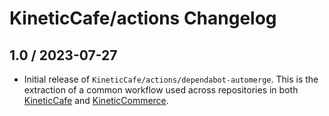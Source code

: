 # KineticCafe/actions Changelog

## 1.0 / 2023-07-27

- Initial release of `KineticCafe/actions/dependabot-automerge`. This is the
  extraction of a common workflow used across repositories in both
  [KineticCafe][] and [KineticCommerce][].

[KineticCafe]: https://github.com/KineticCafe
[KineticCommerce]: https://github.com/KineticCommerce
